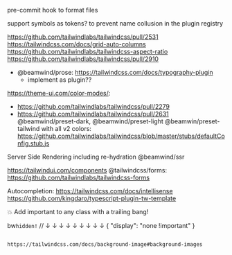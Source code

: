 pre-commit hook to format files

support symbols as tokens? to prevent name collusion in the plugin registry

https://github.com/tailwindlabs/tailwindcss/pull/2531
https://tailwindcss.com/docs/grid-auto-columns
https://github.com/tailwindlabs/tailwindcss-aspect-ratio
https://github.com/tailwindlabs/tailwindcss/pull/2910

- @beamwind/prose: https://tailwindcss.com/docs/typography-plugin
  - implement as plugin??

https://theme-ui.com/color-modes/:

- https://github.com/tailwindlabs/tailwindcss/pull/2279
- https://github.com/tailwindlabs/tailwindcss/pull/2631
  @beamwind/preset-dark, @beamwind/preset-light
  @beamwin/preset-tailwind with all v2 colors: https://github.com/tailwindlabs/tailwindcss/blob/master/stubs/defaultConfig.stub.js

Server Side Rendering including re-hydration
@beamwind/ssr

https://tailwindui.com/components
@tailwindcss/forms: https://github.com/tailwindlabs/tailwindcss-forms

Autocompletion:
https://tailwindcss.com/docs/intellisense
https://github.com/kingdaro/typescript-plugin-tw-template

💥 Add important to any class with a trailing bang!

bw`hidden!`
// ↓ ↓ ↓ ↓ ↓ ↓ ↓ ↓ ↓
{ "display": "none !important" }

```

https://tailwindcss.com/docs/background-image#background-images
```
